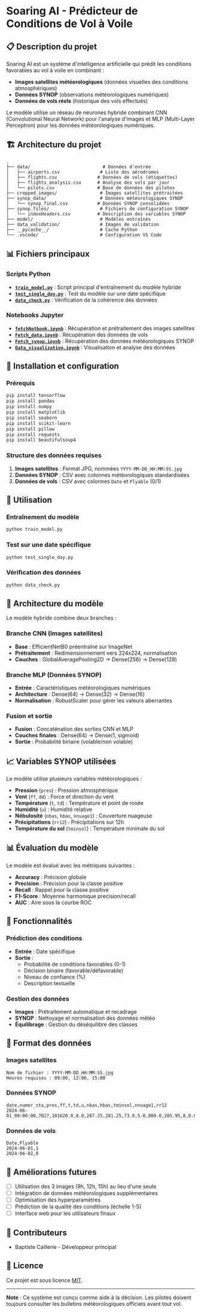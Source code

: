 # Soaring AI - Prédicteur de Conditions de Vol à Voile

## 📋 Description du projet

Soaring AI est un système d'intelligence artificielle qui prédit les conditions favorables au vol à voile en combinant :
- **Images satellites météorologiques** (données visuelles des conditions atmosphériques)
- **Données SYNOP** (observations météorologiques numériques)
- **Données de vols réels** (historique des vols effectués)

Le modèle utilise un réseau de neurones hybride combinant CNN (Convolutional Neural Network) pour l'analyse d'images et MLP (Multi-Layer Perceptron) pour les données météorologiques numériques.

## 🏗️ Architecture du projet

```
.
├── data/                           # Données d'entrée
│   ├── airports.csv               # Liste des aérodromes
│   ├── flights.csv               # Données de vols (étiquettes)
│   ├── flights_analysis.csv      # Analyse des vols par jour
│   └── pilots.csv                # Base de données des pilotes
├── cropped_images/                # Images satellites prétraitées
├── synop_data/                    # Données météorologiques SYNOP
│   └── synop_final.csv           # Données SYNOP consolidées
├── synop_files/                   # Fichiers de configuration SYNOP
│   └── indexHeaders.csv          # Description des variables SYNOP
├── model/                         # Modèles entraînés
├── data_validation/               # Images de validation
├── __pycache__/                   # Cache Python
└── .vscode/                       # Configuration VS Code
```

## 📊 Fichiers principaux

### Scripts Python
- **[`train_model.py`](train_model.py)** : Script principal d'entraînement du modèle hybride
- **[`test_single_day.py`](test_single_day.py)** : Test du modèle sur une date spécifique
- **[`data_check.py`](data_check.py)** : Vérification de la cohérence des données

### Notebooks Jupyter
- **[`fetchNotbook.ipynb`](fetchNotbook.ipynb)** : Récupération et prétraitement des images satellites
- **[`Fetch_data.ipynb`](Fetch_data.ipynb)** : Récupération des données de vols
- **[`Fetch_synop.ipynb`](Fetch_synop.ipynb)** : Récupération des données météorologiques SYNOP
- **[`Data_visualization.ipynb`](Data_visualization.ipynb)** : Visualisation et analyse des données

## 🔧 Installation et configuration

### Prérequis
```bash
pip install tensorflow
pip install pandas
pip install numpy
pip install matplotlib
pip install seaborn
pip install scikit-learn
pip install pillow
pip install requests
pip install beautifulsoup4
```

### Structure des données requises

1. **Images satellites** : Format JPG, nommées `YYYY-MM-DD_HH:MM:SS.jpg`
2. **Données SYNOP** : CSV avec colonnes météorologiques standardisées
3. **Données de vols** : CSV avec colonnes `Date` et `Flyable` (0/1)

## 🚀 Utilisation

### Entraînement du modèle
```bash
python train_model.py
```

### Test sur une date spécifique
```bash
python test_single_day.py
```

### Vérification des données
```bash
python data_check.py
```

## 🧠 Architecture du modèle

Le modèle hybride combine deux branches :

### Branche CNN (Images satellites)
- **Base** : EfficientNetB0 préentraîné sur ImageNet
- **Prétraitement** : Redimensionnement vers 224x224, normalisation
- **Couches** : GlobalAveragePooling2D → Dense(256) → Dense(128)

### Branche MLP (Données SYNOP)
- **Entrée** : Caractéristiques météorologiques numériques
- **Architecture** : Dense(64) → Dense(32) → Dense(16)
- **Normalisation** : RobustScaler pour gérer les valeurs aberrantes

### Fusion et sortie
- **Fusion** : Concaténation des sorties CNN et MLP
- **Couches finales** : Dense(64) → Dense(1, sigmoid)
- **Sortie** : Probabilité binaire (volable/non volable)

## 📈 Variables SYNOP utilisées

Le modèle utilise plusieurs variables météorologiques :
- **Pression** (`pres`) : Pression atmosphérique
- **Vent** (`ff`, `dd`) : Force et direction du vent
- **Température** (`t`, `td`) : Température et point de rosée
- **Humidité** (`u`) : Humidité relative
- **Nébulosité** (`nbas`, `hbas`, `nnuage1`) : Couverture nuageuse
- **Précipitations** (`rr12`) : Précipitations sur 12h
- **Température du sol** (`tminsol`) : Température minimale du sol

## 📊 Évaluation du modèle

Le modèle est évalué avec les métriques suivantes :
- **Accuracy** : Précision globale
- **Precision** : Précision pour la classe positive
- **Recall** : Rappel pour la classe positive
- **F1-Score** : Moyenne harmonique precision/recall
- **AUC** : Aire sous la courbe ROC

## 🎯 Fonctionnalités

### Prédiction des conditions
- **Entrée** : Date spécifique
- **Sortie** : 
  - Probabilité de conditions favorables (0-1)
  - Décision binaire (favorable/défavorable)
  - Niveau de confiance (%)
  - Description textuelle

### Gestion des données
- **Images** : Prétraitement automatique et recadrage
- **SYNOP** : Nettoyage et normalisation des données météo
- **Équilibrage** : Gestion du déséquilibre des classes

## 📝 Format des données

### Images satellites
```
Nom de fichier : YYYY-MM-DD_HH:MM:SS.jpg
Heures requises : 09:00, 12:00, 15:00
```

### Données SYNOP
```csv
date,numer_sta,pres,ff,t,td,u,nbas,hbas,tminsol,nnuage1,rr12
2024-06-01_09:00:00,7027,101620.0,8.0,287.25,281.25,73.0,5.0,800.0,285.95,8,0.0
```

### Données de vols
```csv
Date,Flyable
2024-06-01,1
2024-06-02,0
```

## 🔮 Améliorations futures

- [ ] Utilisation des 3 images (9h, 12h, 15h) au lieu d'une seule
- [ ] Intégration de données météorologiques supplémentaires
- [ ] Optimisation des hyperparamètres
- [ ] Prédiction de la qualité des conditions (échelle 1-5)
- [ ] Interface web pour les utilisateurs finaux

## 👥 Contributeurs

- Baptiste Caillerie - Développeur principal

## 📄 Licence

Ce projet est sous licence [MIT](LICENSE).

---

**Note** : Ce système est conçu comme aide à la décision. Les pilotes doivent toujours consulter les bulletins météorologiques officiels avant tout vol.
